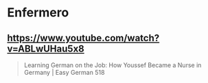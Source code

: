 # Enfermero

## https://www.youtube.com/watch?v=ABLwUHau5x8

> Learning German on the Job: How Youssef Became a Nurse in Germany | Easy German 518 
